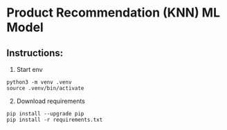 # Product Recommendation (KNN) ML Model


## Instructions:

1) Start env
```
python3 -m venv .venv
source .venv/bin/activate
```

2) Download requirements
```
pip install --upgrade pip
pip install -r requirements.txt
```